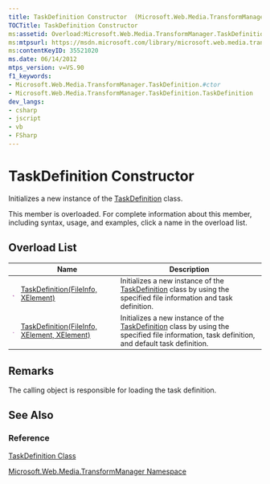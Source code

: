 ```yaml
---
title: TaskDefinition Constructor  (Microsoft.Web.Media.TransformManager)
TOCTitle: TaskDefinition Constructor
ms:assetid: Overload:Microsoft.Web.Media.TransformManager.TaskDefinition.#ctor
ms:mtpsurl: https://msdn.microsoft.com/library/microsoft.web.media.transformmanager.taskdefinition.taskdefinition(v=VS.90)
ms:contentKeyID: 35521020
ms.date: 06/14/2012
mtps_version: v=VS.90
f1_keywords:
- Microsoft.Web.Media.TransformManager.TaskDefinition.#ctor
- Microsoft.Web.Media.TransformManager.TaskDefinition.TaskDefinition
dev_langs:
- csharp
- jscript
- vb
- FSharp
---
```


# TaskDefinition Constructor

Initializes a new instance of the [TaskDefinition](taskdefinition-class-microsoft-web-media-transformmanager.md) class.

This member is overloaded. For complete information about this member, including syntax, usage, and examples, click a name in the overload list.

## Overload List

||Name|Description|
|--- |--- |--- |
|![Public method](images/Hh125771.pubmethod(en-us,VS.90).gif "Public method")|[TaskDefinition(FileInfo, XElement)](taskdefinition-constructor-fileinfo-xelement-microsoft-web-media-transformmanager.md)|Initializes a new instance of the [TaskDefinition](taskdefinition-class-microsoft-web-media-transformmanager.md) class by using the specified file information and task definition.|
|![Public method](images/Hh125771.pubmethod(en-us,VS.90).gif "Public method")|[TaskDefinition(FileInfo, XElement, XElement)](taskdefinition-constructor-fileinfo-xelement-xelement-microsoft-web-media-transformmanager.md)|Initializes a new instance of the [TaskDefinition](taskdefinition-class-microsoft-web-media-transformmanager.md) class by using the specified file information, task definition, and default task definition.|

## Remarks

The calling object is responsible for loading the task definition.

## See Also

### Reference

[TaskDefinition Class](taskdefinition-class-microsoft-web-media-transformmanager.md)

[Microsoft.Web.Media.TransformManager Namespace](microsoft-web-media-transformmanager-namespace.md)

